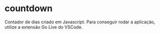 # countdown
Contador de dias criado em Javascript. Para conseguir rodar a aplicação, utilize a extensão Go Live do VSCode.
